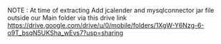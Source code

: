 NOTE : At time of extracting Add jcalender and mysqlconnector jar file outside our Main folder via this drive link
https://drive.google.com/drive/u/0/mobile/folders/1XgW-Y6Nzg-6-o9T_bsqN5UKSha_wEvs7?usp=sharing
